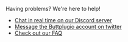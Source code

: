 Having problems? We're here to help!

- [Chat in real time on our Discord server](https://discord.buttplug.io)
- [Message the Buttplugio account on twitter](https://twitter.com/buttplugio)
- [Check out our FAQ](https://how.do.i.get.buttplug.in)